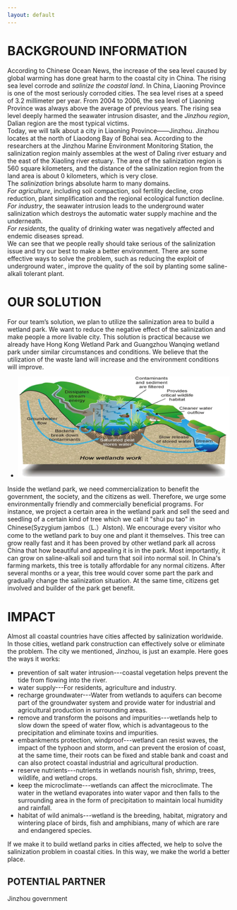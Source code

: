 ```yaml
---
layout: default
---
```


# BACKGROUND INFORMATION
According to Chinese Ocean News, the increase of the sea level caused by global warming has done great harm to the coastal city in China. The rising sea level corrode and *salinize the coastal land*. In China, Liaoning Province is one of the most seriously corroded cities. The sea level rises at a speed of 3.2 millimeter per year. From 2004 to 2006, the sea level of Liaoning Province was always above the average of previous years. The rising sea level deeply harmed the seawater intrusion disaster, and the *Jinzhou region*, Dalian region are the most typical victims.  
Today, we will talk about a city in Liaoning Province——Jinzhou. Jinzhou locates at the north of Liaodong Bay of Bohai sea. According to the researchers at the Jinzhou Marine Environment Monitoring Station, the salinization region mainly assembles at the west of Daling river estuary and the east of the Xiaoling river estuary. The area of the salinization region is 560 square kilometers, and the distance of the salinization region from the land area is about 0 kilometers, which is very close.   
The *salinization* brings absolute harm to many domains.  
*For agriculture*, including soil compaction, soil fertility decline, crop reduction, plant simplification and the regional ecological function decline.   
*For industry*, the seawater intrusion leads to the underground water salinization which destroys the automatic water supply machine and the underneath.  
*For residents*, the quality of drinking water was negatively affected and endemic diseases spread.  
We can see that we people really should take serious of the salinization issue and try our best to make a better environment. There are some effective ways to solve the problem, such as reducing the exploit of underground water., improve the quality of the soil by planting some saline-alkali tolerant plant.  

# OUR SOLUTION
For our team’s solution, we plan to utilize the salinization area to build a wetland park. We want to reduce the negative effect of the salinization and make people a more livable city. This solution is practical because we already have Hong Kong Wetland Park and Guangzhou Wanqing wetland park under similar circumstances and conditions. We believe that the utilization of the waste land will increase and the environment conditions will improve.    
- <img src="/img/wetland.png">
Inside the wetland park, we need commercialization to benefit the government, the society, and the citizens as well. Therefore, we urge some environmentally friendly and commercially beneficial programs. For instance, we project a certain area in the wetland park and sell the seed and seedling of a certain kind of tree which we call it "shui pu tao" in Chinese(Syzygium jambos（L.）Alston). We encourage every visitor who come to the wetland park to buy one and plant it themselves. This tree can grow really fast and it has been proved by other wetland park all across China that how beautiful and appealing it is in the park. Most importantly, it can grow on saline-alkali soil and turn that soil into normal soil. In China's farming markets, this tree is totally affordable for any normal citizens. After several months or a year, this tree would cover some part the park and gradually change the salinization situation. At the same time, citizens get involved and builder of the park get benefit.   

# IMPACT
Almost all coastal countries have cities affected by salinization worldwide. In those cities, wetland park construction can effectively solve or eliminate the problem. The city we mentioned, Jinzhou, is just an example. Here goes the ways it works:  
- prevention of salt water intrusion---coastal vegetation helps prevent the tide from flowing into the river.
- water supply---For residents, agriculture and industry.  
- recharge groundwater---Water from wetlands to aquifers can become part of the groundwater system and provide water for industrial and agricultural production in surrounding areas.  
- remove and transform the poisons and impurities---wetlands help to slow down the speed of water flow, which is advantageous to the precipitation and eliminate toxins and impurities.  
- embankments protection, windproof---wetland can resist waves, the impact of the typhoon and storm, and can prevent the erosion of coast, at the same time, their roots can be fixed and stable bank and coast and can also protect coastal industrial and agricultural production.  
- reserve nutrients---nutrients in wetlands nourish fish, shrimp, trees, wildlife, and wetland crops.
- keep the microclimate---wetlands can affect the microclimate.
The water in the wetland evaporates into water vapor and then falls to the surrounding area in the form of precipitation to maintain local humidity and rainfall.
- habitat of wild animals---wetland is the breeding, habitat, migratory and wintering place of birds, fish and amphibians, many of which are rare and endangered species.

If we make it to build wetland parks in cities affected, we help to solve the salinization problem in coastal cities. In this way, we make the world a better place.

## POTENTIAL PARTNER
Jinzhou government

